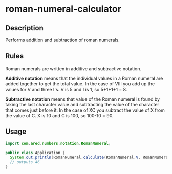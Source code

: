 # roman-numeral-calculator

## Description
Performs addition and subtraction of roman numerals.

## Rules
Roman numerals are written in additive and subtractive notation.

**Additive notation** means that the individual values in a Roman numeral are added together to get the total value. In the case of VIII you add up the values for V and three I's. V is 5 and I is 1, so 5+1+1+1 = 8.

**Subtractive notation** means that value of the Roman numeral is found by taking the last character value and subtracting the value of the character that comes just before it. In the case of XC you subtract the value of X from the value of C. X is 10 and C is 100, so 100-10 = 90.

## Usage
``` java
import com.ared.numbers.notation.RomanNumeral;

public class Application {
  System.out.println(RomanNumeral.calculate(RomanNumeral.V, RomanNumeral.I, RomanNumeral.X, RomanNumeral.L));
  // outputs 46
}
```
